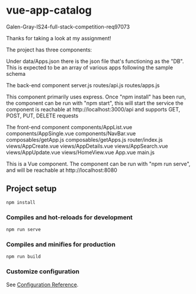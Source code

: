 # vue-app-catalog
Galen-Gray-IS24-full-stack-competition-req97073

Thanks for taking a look at my assignment!

The project has three components:

Under data/Apps.json there is the json file that's functioning as the "DB".
This is expected to be an array of various apps following the sample schema

The back-end component
server.js
routes/api.js
routes/apps.js

This component primarily uses express.
Once "npm install" has been run, the component can be run with "npm start", this will start the service
the component is reachable at http://localhost:3000/api and supports GET, POST, PUT, DELETE requests

The front-end component
components/AppList.vue
components/AppSingle.vue
components/NavBar.vue
composables/getApp.js
composables/getApps.js
router/index.js
views/AppCreate.vue
views/AppDetails.vue
views/AppSearch.vue
views/AppUpdate.vue
views/HomeView.vue
App.vue
main.js

This is a Vue component. The component can be run with "npm run serve", and will be reachable at http://localhost:8080

## Project setup
```
npm install
```

### Compiles and hot-reloads for development
```
npm run serve
```

### Compiles and minifies for production
```
npm run build
```

### Customize configuration
See [Configuration Reference](https://cli.vuejs.org/config/).
